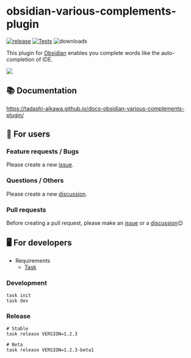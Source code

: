 # obsidian-various-complements-plugin

[![release](https://img.shields.io/github/release/tadashi-aikawa/obsidian-various-complements-plugin.svg)](https://github.com/tadashi-aikawa/obsidian-various-complements-plugin/releases/latest)
[![Tests](https://github.com/tadashi-aikawa/obsidian-various-complements-plugin/workflows/Tests/badge.svg)](https://github.com/tadashi-aikawa/obsidian-various-complements-plugin/actions)
![downloads](https://img.shields.io/github/downloads/tadashi-aikawa/obsidian-various-complements-plugin/total)

This plugin for [Obsidian] enables you complete words like the auto-completion of IDE.

![](https://tadashi-aikawa.github.io/docs-obsidian-various-complements-plugin/resources/various-complements.gif)

## 📚 Documentation

https://tadashi-aikawa.github.io/docs-obsidian-various-complements-plugin/

## 👥 For users

### Feature requests / Bugs

Please create a new [issue].

### Questions / Others

Please create a new [discussion].

### Pull requests

Before creating a pull request, please make an [issue] or a [discussion]😉

[issue]: https://github.com/tadashi-aikawa/obsidian-various-complements-plugin/issues
[discussion]: https://github.com/tadashi-aikawa/obsidian-various-complements-plugin/discussions

## 🖥️ For developers

- Requirements
    - [Task]

### Development

```console
task init
task dev
```

### Release

```
# Stable
task release VERSION=1.2.3

# Beta
task release VERSION=1.2.3-beta1
```

[Obsidian]: https://obsidian.md/
[Task]: https://github.com/go-task/task

